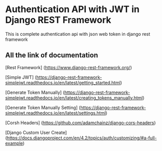 # Authentication API with JWT in Django REST Framework
 This is complete authentication api with json web token in django rest framework

## All the link of documentation

[Rest Framework] (https://www.django-rest-framework.org/)

[Simple JWT] (https://django-rest-framework-simplejwt.readthedocs.io/en/latest/getting_started.html)

[Generate Token Manually] (https://django-rest-framework-simplejwt.readthedocs.io/en/latest/creating_tokens_manually.html)

[Generate Token Manually Setting] (https://django-rest-framework-simplejwt.readthedocs.io/en/latest/settings.html)

[Corsh Headers] (https://github.com/adamchainz/django-cors-headers)

[Django Custom User Create] (https://docs.djangoproject.com/en/4.2/topics/auth/customizing/#a-full-example)